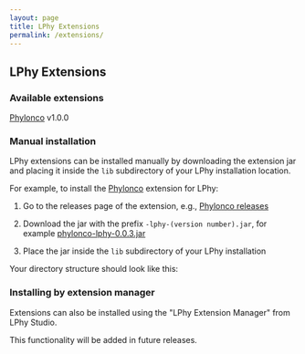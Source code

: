 ```yaml
---
layout: page
title: LPhy Extensions
permalink: /extensions/
---
```


## LPhy Extensions

### Available extensions

[Phylonco](https://github.com/bioDS/beast-phylonco) v1.0.0

### Manual installation

LPhy extensions can be installed manually by downloading the extension jar and placing it inside the `lib` subdirectory of your LPhy installation location.

For example, to install the [Phylonco](https://github.com/bioDS/beast-phylonco) extension for LPhy:

1. Go to the releases page of the extension, e.g., [Phylonco releases](https://github.com/bioDS/beast-phylonco/releases)

2. Download the jar with the prefix `-lphy-(version number).jar`, for example [phylonco-lphy-0.0.3.jar](https://github.com/bioDS/beast-phylonco/releases/download/v1.0.0/phylonco-lphy-0.0.3.jar)

3. Place the jar inside the `lib` subdirectory of your LPhy installation

Your directory structure should look like this:

### Installing by extension manager

Extensions can also be installed using the "LPhy Extension Manager" from LPhy Studio. 

This functionality will be added in future releases. 

